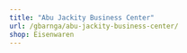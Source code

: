 ```yaml
---
title: "Abu Jackity Business Center"
url: /gbarnga/abu-jackity-business-center/
shop: Eisenwaren
---
```

